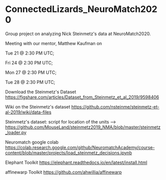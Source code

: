 # ConnectedLizards_NeuroMatch2020
Group project on analyzing Nick Steinmetz's data at NeuroMatch2020.

Meeting with our mentor, Matthew Kaufman on 

  Tue 21 @ 2:30 PM UTC; 
  
  Fri 24 @ 2:30 PM UTC; 
  
  Mon 27 @ 2:30 PM UTC; 
  
  Tue 28 @ 2:30 PM UTC; 
  
Download the Steinmetz's Dataset https://figshare.com/articles/Dataset_from_Steinmetz_et_al_2019/9598406

Wiki on the Steinmetz's dataset https://github.com/nsteinme/steinmetz-et-al-2019/wiki/data-files

Steinmetz's dataset: script for location of the units --> https://github.com/MouseLand/steinmetz2019_NMA/blob/master/steinmetz_loader.py

Neuromatch google colab https://colab.research.google.com/github/NeuromatchAcademy/course-content/blob/master/projects/load_steinmetz_decisions.ipynb

Elephant Toolkit https://elephant.readthedocs.io/en/latest/install.html

affinewarp Toolkit https://github.com/ahwillia/affinewarp

